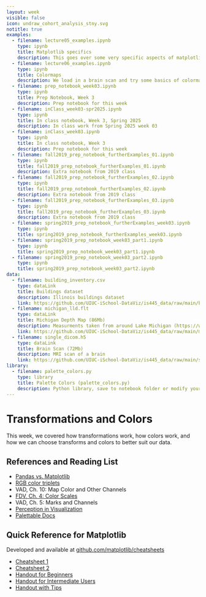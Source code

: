 ```yaml
---
layout: week
visible: false
icon: undraw_cohort_analysis_stny.svg
notitle: true
examples:
  - filename: lecture05_examples.ipynb
    type: ipynb
    title: Matplotlib specifics
    description: This goes over some very specific aspects of matplotlib, and how to apply data transformations to patches and annotations, as well as modifying properties of the plot.
  - filename: lecture06_examples.ipynb
    type: ipynb
    title: Colormaps
    description: We load in a brain scan and try some basics of colormapping in matplotlib.
  - filename: prep_notebook_week03.ipynb
    type: ipynb
    title: Prep Notebook, Week 3
    description: Prep notebook for this week
  - filename: inClass_week03-spr2025.ipynb
    type: ipynb
    title: In class notebook, Week 3, Spring 2025
    description: In class work from Spring 2025 week 03
  - filename: inClass_week03.ipynb
    type: ipynb
    title: In class notebook, Week 3
    description: Prep notebook for this week
  - filename: fall2019_prep_notebook_furtherExamples_01.ipynb
    type: ipynb
    title: fall2019_prep_notebook_furtherExamples_01.ipynb
    description: Extra notebook from 2019 class
  - filename: fall2019_prep_notebook_furtherExamples_02.ipynb
    type: ipynb
    title: fall2019_prep_notebook_furtherExamples_02.ipynb
    description: Extra notebook from 2019 class
  - filename: fall2019_prep_notebook_furtherExamples_03.ipynb
    type: ipynb
    title: fall2019_prep_notebook_furtherExamples_03.ipynb
    description: Extra notebook from 2019 class
  - filename: spring2019_prep_notebook_furtherExamples_week03.ipynb
    type: ipynb
    title: spring2019_prep_notebook_furtherExamples_week03.ipynb
  - filename: spring2019_prep_notebook_week03_part1.ipynb
    type: ipynb
    title: spring2019_prep_notebook_week03_part1.ipynb
  - filename: spring2019_prep_notebook_week03_part2.ipynb
    type: ipynb
    title: spring2019_prep_notebook_week03_part2.ipynb
data:
  - filename: building_inventory.csv
    type: dataLink
    title: Buildings dataset
    description: Illinois buildings dataset
    link: https://github.com/UIUC-iSchool-DataViz/is445_data/raw/main/building_inventory.csv
  - filename: michigan_lld.flt
    type: dataLink
    title: Michigan Depth Map (86Mb)
    description: Measurments taken from around Lake Michigan (https://www.ngdc.noaa.gov/mgg/greatlakes/michigan.html)
    link: https://github.com/UIUC-iSchool-DataViz/is445_data/raw/main/michigan_lld.flt
  - filename: single_dicom.h5
    type: dataLink
    title: Brain Scan (72Mb)
    description: MRI scan of a brain
    link: https://github.com/UIUC-iSchool-DataViz/is445_data/raw/main/single_dicom.h5
library:
  - filename: palette_colors.py
    type: library
    title: Palette Colors (palette_colors.py)
    description: Python library, save to notebook folder or modify your path if you know how to do that
---
```


# Transformations and Colors

This week, we covered how transformations work, how colors work, and how we can
choose transforms and colors to better suit our data.

## References and Reading List

 * [Pandas vs. Matplotlib](http://jonathansoma.com/lede/algorithms-2017/classes/fuzziness-matplotlib/understand-df-plot-in-pandas/)
 * [RGB color triplets](https://www.rapidtables.com/web/color/RGB_Color.html)
 * VAD, Ch. 10: Map Color and Other Channels 
 * [FDV, Ch. 4: Color Scales](https://serialmentor.com/dataviz/color-basics.html)
 * VAD, Ch. 5: Marks and Channels 
 * [Perception in Visualization](https://www.csc2.ncsu.edu/faculty/healey/PP/)
 * [Palettable Docs](https://jiffyclub.github.io/palettable/#documentation)

## Quick Reference for Matplotlib

Developed and available at [github.com/matplotlib/cheatsheets](https://github.com/matplotlib/cheatsheets)

 * [Cheatsheet 1](cheatsheets-1.png)
 * [Cheatsheet 2](cheatsheets-2.png)
 * [Handout for Beginners](handout-beginner.png)
 * [Handout for Intermediate Users](handout-intermediate.png)
 * [Handout with Tips](handout-tips.png)
